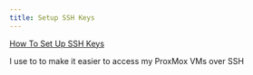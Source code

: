 ```yaml
---
title: Setup SSH Keys
---
```


[How To Set Up SSH Keys](https://goteleport.com/blog/how-to-set-up-ssh-keys/)

I use to to make it easier to access my ProxMox VMs over SSH
